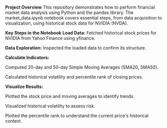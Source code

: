 **Project Overview**
This repository demonstrates how to perform financial market data analysis using Python and the pandas library. The market_data.ipynb notebook covers essential steps, from data acquisition to visualization, using historical stock data for NVIDIA (NVDA).

**Key Steps in the Notebook**
**Load Data:** Fetched historical stock prices for NVIDIA from Yahoo Finance using yfinance.

**Data Exploration:** Inspected the loaded data to confirm its structure.

**Calculate Indicators:**

Computed 20-day and 50-day Simple Moving Averages (SMA20, SMA50).

Calculated historical volatility and percentile rank of closing prices.

**Visualize Results:**

Plotted the stock price and moving averages to identify trends.

Visualized historical volatility to assess risk.

Plotted the percentile rank to understand the current price's historical context.
